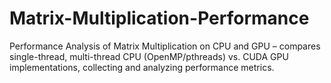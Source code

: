 # Matrix-Multiplication-Performance
Performance Analysis of Matrix Multiplication on CPU and GPU – compares single-thread, multi-thread CPU (OpenMP/pthreads) vs. CUDA GPU implementations, collecting and analyzing performance metrics.
